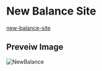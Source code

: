 # New Balance Site

[new-balance-site](https://new-balance-store.netlify.com/)

## Preveiw Image

![NewBalance](https://user-images.githubusercontent.com/28485791/62010396-9e2e6080-b16a-11e9-9485-246ebc945fd7.jpg)


